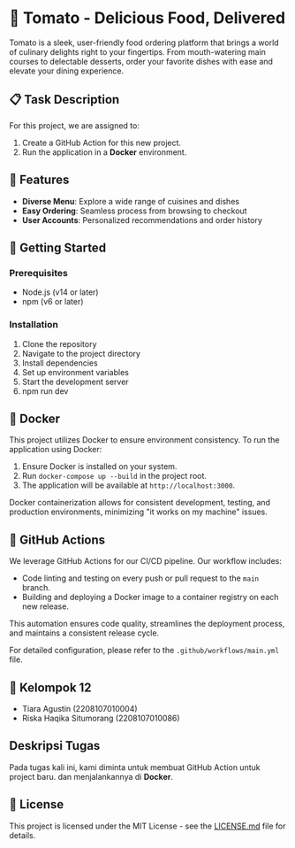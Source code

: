 # 🍅 Tomato - Delicious Food, Delivered

Tomato is a sleek, user-friendly food ordering platform that brings a world of culinary delights right to your fingertips. From mouth-watering main courses to delectable desserts, order your favorite dishes with ease and elevate your dining experience.

## 📋 Task Description

For this project, we are assigned to:

1. Create a GitHub Action for this new project.
2. Run the application in a **Docker** environment.
   
## 🌟 Features

- **Diverse Menu**: Explore a wide range of cuisines and dishes
- **Easy Ordering**: Seamless process from browsing to checkout
- **User Accounts**: Personalized recommendations and order history

## 🚀 Getting Started

### Prerequisites

- Node.js (v14 or later)
- npm (v6 or later)

### Installation

1. Clone the repository
2. Navigate to the project directory  
3. Install dependencies
4. Set up environment variables
5. Start the development server
6. npm run dev

## 🐳 Docker

This project utilizes Docker to ensure environment consistency. To run the application using Docker:

1. Ensure Docker is installed on your system.
2. Run `docker-compose up --build` in the project root.
3. The application will be available at `http://localhost:3000`.

Docker containerization allows for consistent development, testing, and production environments, minimizing "it works on my machine" issues.

## 🔄 GitHub Actions

We leverage GitHub Actions for our CI/CD pipeline. Our workflow includes:

- Code linting and testing on every push or pull request to the `main` branch.
- Building and deploying a Docker image to a container registry on each new release.

This automation ensures code quality, streamlines the deployment process, and maintains a consistent release cycle.

For detailed configuration, please refer to the `.github/workflows/main.yml` file.

## 🤝 Kelompok 12
- Tiara Agustin (2208107010004)
- Riska Haqika Situmorang (2208107010086)

## Deskripsi Tugas
Pada tugas kali ini, kami diminta untuk membuat GitHub Action untuk project baru.  dan  menjalankannya di **Docker**.

## 📄 License

This project is licensed under the MIT License - see the [LICENSE.md](LICENSE.md) file for details.
